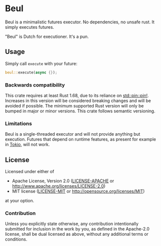 # Beul

Beul is a minimalistic futures executor. No dependencies, no unsafe rust. It simply executes
futures.

"Beul" is Dutch for executioner. It's a pun.

## Usage

Simply call `execute` with your future:

```rust
beul::execute(async {});
```

### Backwards compatibility

This crate requires at least Rust 1.68, due to its reliance on [std::pin::pin!]. Increases in this
version will be considered breaking changes and will be avoided if possible. The minimum supported
Rust version will only be bumped in major or minor versions. This crate follows semantic versioning.

### Limitations

Beul is a single-threaded executor and will not provide anything but execution. Futures that depend
on runtime features, as present for example in [Tokio], will not work.

## License

Licensed under either of

 * Apache License, Version 2.0 ([LICENSE-APACHE](./LICENSE-APACHE) or
   http://www.apache.org/licenses/LICENSE-2.0)
 * MIT license ([LICENSE-MIT](LICENSE-MIT) or http://opensource.org/licenses/MIT)

at your option.

### Contribution

Unless you explicitly state otherwise, any contribution intentionally submitted for inclusion in the
work by you, as defined in the Apache-2.0 license, shall be dual licensed as above, without any
additional terms or conditions.

[Tokio]: https://tokio.rs/
[std::pin::pin!]: https://doc.rust-lang.org/std/pin/macro.pin.html
